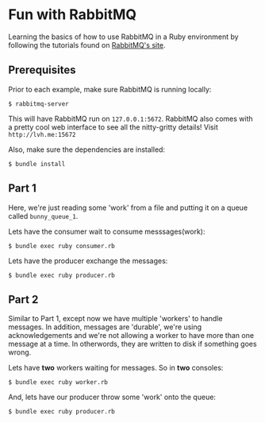 # Fun with RabbitMQ

Learning the basics of how to use RabbitMQ in a Ruby environment by following the tutorials found on [RabbitMQ's site](http://www.rabbitmq.com/).

## Prerequisites

Prior to each example, make sure RabbitMQ is running locally:

```shell
$ rabbitmq-server
```

This will have RabbitMQ run on `127.0.0.1:5672`. RabbitMQ also comes with a pretty cool web interface to see all the nitty-gritty details! Visit `http://lvh.me:15672`

Also, make sure the dependencies are installed:

```shell
$ bundle install
```

## Part 1

Here, we're just reading some 'work' from a file and putting it on a queue called `bunny_queue_1`.

Lets have the consumer wait to consume messsages(work):

```shell
$ bundle exec ruby consumer.rb
```

Lets have the producer exchange the messages:

```shell
$ bundle exec ruby producer.rb
```

## Part 2

Similar to Part 1, except now we have multiple 'workers' to handle messages. In addition, messages are 'durable', we're using acknowledgements and we're not allowing a worker to have more than one message at a time. In otherwords, they are written to disk if something goes wrong.

Lets have __two__ workers waiting for messages. So in __two__ consoles:

```shell
$ bundle exec ruby worker.rb
```

And, lets have our producer throw some 'work' onto the queue:

```shell
$ bundle exec ruby producer.rb
```